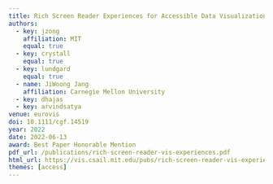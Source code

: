 ```yaml
---
title: Rich Screen Reader Experiences for Accessible Data Visualization
authors:
  - key: jzong
    affiliation: MIT
    equal: true
  - key: crystall
    equal: true
  - key: lundgard
    equal: true
  - name: JiWoong Jang
    affiliation: Carnegie Mellon University
  - key: dhajas
  - key: arvindsatya
venue: eurovis
doi: 10.1111/cgf.14519
year: 2022
date: 2022-06-13
award: Best Paper Honorable Mention
pdf_url: /publications/rich-screen-reader-vis-experiences.pdf
html_url: https://vis.csail.mit.edu/pubs/rich-screen-reader-vis-experiences/
themes: [access]
---
```


